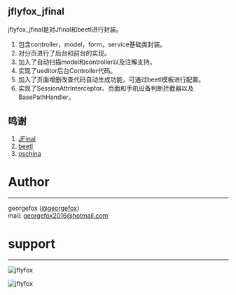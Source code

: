 jflyfox_jfinal
------------------------

jflyfox_jfinal是对Jfinal和beetl进行封装。

1. 包含controller，model，form，service基础类封装。
2. 对分页进行了后台和前台的实现。
3. 加入了自动扫描model和controller以及注解支持。
4. 实现了ueditor后台Controller代码。
5. 加入了页面增删改查代码自动生成功能，可通过beetl模板进行配置。
6. 实现了SessionAttrInterceptor、页面和手机设备判断拦截器以及BasePathHandler。

鸣谢
------------------------

 1. [JFinal](http://www.oschina.net/p/jfinal)
 2. [beetl](http://ibeetl.com/community/)
 3. [oschina](http://www.oschina.net/)

# Author
------------------------

georgefox ([@georgefox](https://github.com/jflyfox))<br/>
mail: georgefox2016@hotmail.com

# support
------------------------

![jflyfox](http://blog.jflyfox.com/static/images/common/pay_weixin.jpg "Open source support(alipay)")

![jflyfox](http://blog.jflyfox.com/static/images/common/pay_alipay.jpg "Open source support(weixin)")
